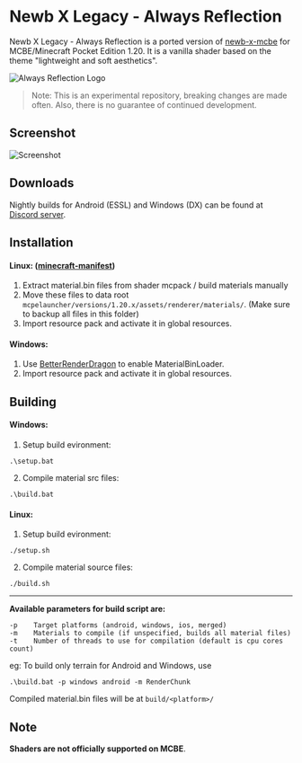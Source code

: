 # Newb X Legacy - Always Reflection

Newb X Legacy - Always Reflection is a ported version of [newb-x-mcbe](https://github.com/devendrn/newb-x-mcbe) for MCBE/Minecraft Pocket Edition 1.20. It is a vanilla shader based on the theme "lightweight and soft aesthetics".

![Always Reflection Logo](https://ik.imagekit.io/eagledev/always_reflection_qqYSF4-zS.png?updatedAt=1695387313030)

> Note:
This is an experimental repository, breaking changes are made often.
Also, there is no guarantee of continued development.

## Screenshot

![Screenshot](https://ik.imagekit.io/eagledev/Always%20Reflection%20Screenshots.jpg?updatedAt=1695387864707)

## Downloads

Nightly builds for Android (ESSL) and Windows (DX) can be found at [Discord server](https://discord.gg/z9TBnq33HC).

## Installation

#### Linux: ([minecraft-manifest](https://github.com/minecraft-linux/mcpelauncher-ui-manifest))
1. Extract material.bin files from shader mcpack / build materials manually
2. Move these files to data root `mcpelauncher/versions/1.20.x/assets/renderer/materials/`.
   (Make sure to backup all files in this folder)
3. Import resource pack and activate it in global resources.

#### Windows:
1. Use [BetterRenderDragon](https://github.com/ddf8196/BetterRenderDragon) to enable MaterialBinLoader.
2. Import resource pack and activate it in global resources.

## Building 

#### Windows:
1. Setup build evironment:
```
.\setup.bat
```
2. Compile material src files:
```
.\build.bat
```

#### Linux:
1. Setup build evironment:
```
./setup.sh
```
2. Compile material source files:
```
./build.sh
```

---
**Available parameters for build script are:**
```
-p    Target platforms (android, windows, ios, merged)
-m    Materials to compile (if unspecified, builds all material files)
-t    Number of threads to use for compilation (default is cpu cores count)
```
eg: To build only terrain for Android and Windows, use
```
.\build.bat -p windows android -m RenderChunk
```
Compiled material.bin files will be at `build/<platform>/`

## Note

**Shaders are not officially supported on MCBE**.

